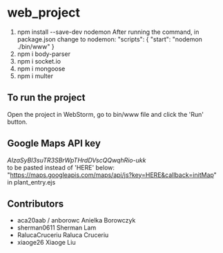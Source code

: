 # web_project

 1. npm install --save-dev nodemon
    After running the command, in package.json change to nodemon:
    "scripts": {
   "start": "nodemon ./bin/www"
   }
2.  npm i body-parser
3.  npm i socket.io
4.  npm i mongoose
5.  npm i multer

## To run the project
Open the project in WebStorm, go to bin/www file and click the 'Run' button.


## Google Maps API key
_AIzaSyBI3suTR3SBrWpTHrdDVscQQwqhRio-ukk_ \
to be pasted instead of 'HERE' below: \
"https://maps.googleapis.com/maps/api/js?key=HERE&callback=initMap" \
in plant_entry.ejs


## Contributors

- aca20aab / anborowc Anielka Borowczyk 
- sherman0611 Sherman Lam 
- RalucaCruceriu Raluca Cruceriu 
- xiaoge26 Xiaoge Liu

